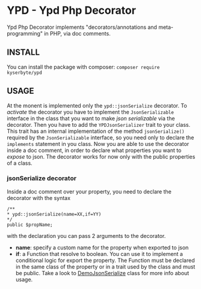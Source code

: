 YPD - **Y**pd **P**hp **D**ecorator
===
Ypd Php Decorator implements \"decorators/annotations and meta-programming\" in PHP, via doc comments.

## INSTALL
You can install the package with composer:
`composer require kyserbyte/ypd`

## USAGE
At the monent is implemented only the `ypd::jsonSerialize` decorator.
To _activate_ the decorator you have to implement the `JsonSerializable` interface in the class that you want to make _json serializable_ via the decorator. Then you have to add the `YPDJsonSerializer` trait to your class. This trait has an internal implementation of the method `jsonSerialize()` required by the `JsonSerializable` interface, so you need only to declare the `implements` statement in you class.
Now you are able to use the decorator inside a doc comment, in order to declare what properties you want to _expose_ to json. 
The decorator works for now only with the public properties of a class.

### jsonSerialize decorator
Inside a doc comment over your property, you need to declare the decorator with the syntax

```
/**
* ypd::jsonSerialize(name=XX,if=YY) 
*/
public $propName;
```
with the declaration you can pass 2 arguments to the decorator.

- **name**: specify a custom name for the property when exported to json
- **if**: a Function that resolve to boolean. You can use it to implement a conditional logic for export the property. The Function must be declared in the same class of the property or in a trait used by the class and must be public.
Take a look to [DemoJsonSerialize](https://github.com/Kyserbyte/ypd/blob/master/demo/DemoJsonSerialize.php) class for more info about usage.